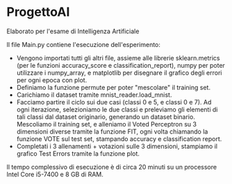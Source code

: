 # ProgettoAI
Elaborato per l'esame di Intelligenza Artificiale

Il file Main.py contiene l'esecuzione dell'esperimento:
- Vengono importati tutti gli altri file, assieme alle librerie sklearn.metrics (per le funzioni accuracy_score e classification_report), numpy per poter utilizzare i numpy_array, e matplotlib per disegnare il grafico degli errori per ogni epoca con plot.
- Definiamo la funzione permute per poter "mescolare" il training set.
- Carichiamo il dataset tramite mnist_reader.load_mnist.
- Facciamo partire il ciclo sui due casi (classi 0 e 5, e classi 0 e 7). Ad ogni iterazione, selezioniamo le due classi e preleviamo gli elementi di tali classi dal dataset originario, generando un dataset binario. Mescoliamo il training set, e alleniamo il Voted Perceptron su 3 dimensioni diverse tramite la funzione FIT, ogni volta chiamando la funzione VOTE sul test set, stampando accuracy e classification report.
- Completati i 3 allenamenti + votazioni sulle 3 dimensioni, stampiamo il grafico Test Errors tramite la funzione plot.

Il tempo complessivo di esecuzione è di circa 20 minuti su un processore Intel Core i5-7400 e 8 GB di RAM.
